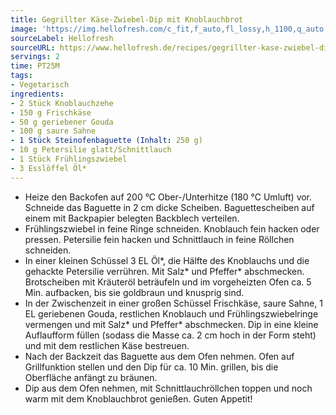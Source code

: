 ```yaml
---
title: Gegrillter Käse-Zwiebel-Dip mit Knoblauchbrot
image: 'https://img.hellofresh.com/c_fit,f_auto,fl_lossy,h_1100,q_auto,w_2600/hellofresh_s3/image/gegrillter-kase-zwiebel-dip-mit-knoblauchbrot-7e1340b7.jpg'
sourceLabel: Hellofresh
sourceURL: https://www.hellofresh.de/recipes/gegrillter-kase-zwiebel-dip-mit-knoblauchbrot-6331924f9576e1d8f00fe328
servings: 2
time: PT25M
tags:
- Vegetarisch
ingredients:
- 2 Stück Knoblauchzehe
- 150 g Frischkäse
- 50 g geriebener Gouda
- 100 g saure Sahne
- 1 Stück Steinofenbaguette (Inhalt: 250 g)
- 10 g Petersilie glatt/Schnittlauch
- 1 Stück Frühlingszwiebel
- 3 Esslöffel Öl*
---
```


- Heize den Backofen auf 200 °C Ober-/Unterhitze (180 °C Umluft) vor.  Schneide das Baguette in 2 cm dicke Scheiben. Baguettescheiben auf einem mit Backpapier belegten Backblech verteilen.
- Frühlingszwiebel in feine Ringe schneiden.  Knoblauch fein hacken oder pressen.  Petersilie fein hacken und Schnittlauch in feine Röllchen schneiden.
- In einer kleinen Schüssel 3 EL Öl\*, die Hälfte des Knoblauchs und die gehackte Petersilie verrühren. Mit Salz\* und Pfeffer\* abschmecken.  Brotscheiben mit Kräuteröl beträufeln und im vorgeheizten Ofen ca. 5 Min. aufbacken, bis sie goldbraun und knusprig sind.
- In der Zwischenzeit in einer großen Schüssel Frischkäse, saure Sahne, 1 EL geriebenen Gouda, restlichen Knoblauch und Frühlingszwiebelringe vermengen und mit Salz\* und Pfeffer\* abschmecken.  Dip in eine kleine Auflaufform füllen (sodass die Masse ca. 2 cm hoch in der Form steht) und mit dem restlichen Käse bestreuen.
- Nach der Backzeit das Baguette aus dem Ofen nehmen. Ofen auf Grillfunktion stellen und den Dip für ca. 10 Min. grillen, bis die Oberfläche anfängt zu bräunen.
- Dip aus dem Ofen nehmen, mit Schnittlauchröllchen toppen und noch warm mit dem Knoblauchbrot genießen.  Guten Appetit!
